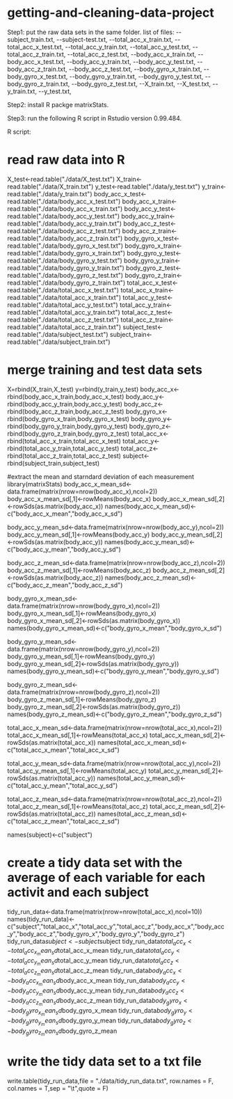 # getting-and-cleaning-data-project
Step1: 
put the raw data sets in the same folder. list of files:
--subject_train.txt,
--subject-test.txt,
--total_acc_x_train.txt,
--total_acc_x_test.txt,
--total_acc_y_train.txt,
--total_acc_y_test.txt,
--total_acc_z_train.txt,
--total_acc_z_test.txt,
--body_acc_x_train.txt,
--body_acc_x_test.txt,
--body_acc_y_train.txt,
--body_acc_y_test.txt,
--body_acc_z_train.txt,
--body_acc_z_test.txt,
--body_gyro_x_train.txt,
--body_gyro_x_test.txt,
--body_gyro_y_train.txt,
--body_gyro_y_test.txt,
--body_gyro_z_train.txt,
--body_gyro_z_test.txt,
--X_train.txt,
--X_test.txt,
--y_train.txt,
--y_test.txt,

Step2: install R packge matrixStats. 

Step3: run the following R script in Rstudio version 0.99.484.

R script: 

# read raw data into R
X_test<-read.table("./data/X_test.txt")
X_train<-read.table("./data/X_train.txt")
y_test<-read.table("./data/y_test.txt")
y_train<-read.table("./data/y_train.txt")
body_acc_x_test<-read.table("./data/body_acc_x_test.txt")
body_acc_x_train<-read.table("./data/body_acc_x_train.txt")
body_acc_y_test<-read.table("./data/body_acc_y_test.txt")
body_acc_y_train<-read.table("./data/body_acc_y_train.txt")
body_acc_z_test<-read.table("./data/body_acc_z_test.txt")
body_acc_z_train<-read.table("./data/body_acc_z_train.txt")
body_gyro_x_test<-read.table("./data/body_gyro_x_test.txt")
body_gyro_x_train<-read.table("./data/body_gyro_x_train.txt")
body_gyro_y_test<-read.table("./data/body_gyro_y_test.txt")
body_gyro_y_train<-read.table("./data/body_gyro_y_train.txt")
body_gyro_z_test<-read.table("./data/body_gyro_z_test.txt")
body_gyro_z_train<-read.table("./data/body_gyro_z_train.txt")
total_acc_x_test<-read.table("./data/total_acc_x_test.txt")
total_acc_x_train<-read.table("./data/total_acc_x_train.txt")
total_acc_y_test<-read.table("./data/total_acc_y_test.txt")
total_acc_y_train<-read.table("./data/total_acc_y_train.txt")
total_acc_z_test<-read.table("./data/total_acc_z_test.txt")
total_acc_z_train<-read.table("./data/total_acc_z_train.txt")
subject_test<-read.table("./data/subject_test.txt")
subject_train<-read.table("./data/subject_train.txt")

# merge training and test data sets
X=rbind(X_train,X_test)
y=rbind(y_train,y_test)
body_acc_x<-rbind(body_acc_x_train,body_acc_x_test)
body_acc_y<-rbind(body_acc_y_train,body_acc_y_test)
body_acc_z<-rbind(body_acc_z_train,body_acc_z_test)
body_gyro_x<-rbind(body_gyro_x_train,body_gyro_x_test)
body_gyro_y<-rbind(body_gyro_y_train,body_gyro_y_test)
body_gyro_z<-rbind(body_gyro_z_train,body_gyro_z_test)
total_acc_x<-rbind(total_acc_x_train,total_acc_x_test)
total_acc_y<-rbind(total_acc_y_train,total_acc_y_test)
total_acc_z<-rbind(total_acc_z_train,total_acc_z_test)
subject<-rbind(subject_train,subject_test)

#extract the mean and starndard deviation of each measurement
library(matrixStats)
body_acc_x_mean_sd<-data.frame(matrix(nrow=nrow(body_acc_x),ncol=2))
body_acc_x_mean_sd[,1]<-rowMeans(body_acc_x)
body_acc_x_mean_sd[,2]<-rowSds(as.matrix(body_acc_x))
names(body_acc_x_mean_sd)<-c("body_acc_x_mean","body_acc_x_sd")

body_acc_y_mean_sd<-data.frame(matrix(nrow=nrow(body_acc_y),ncol=2))
body_acc_y_mean_sd[,1]<-rowMeans(body_acc_y)
body_acc_y_mean_sd[,2]<-rowSds(as.matrix(body_acc_y))
names(body_acc_y_mean_sd)<-c("body_acc_y_mean","body_acc_y_sd")

body_acc_z_mean_sd<-data.frame(matrix(nrow=nrow(body_acc_z),ncol=2))
body_acc_z_mean_sd[,1]<-rowMeans(body_acc_z)
body_acc_z_mean_sd[,2]<-rowSds(as.matrix(body_acc_z))
names(body_acc_z_mean_sd)<-c("body_acc_z_mean","body_acc_z_sd")

body_gyro_x_mean_sd<-data.frame(matrix(nrow=nrow(body_gyro_x),ncol=2))
body_gyro_x_mean_sd[,1]<-rowMeans(body_gyro_x)
body_gyro_x_mean_sd[,2]<-rowSds(as.matrix(body_gyro_x))
names(body_gyro_x_mean_sd)<-c("body_gyro_x_mean","body_gyro_x_sd")

body_gyro_y_mean_sd<-data.frame(matrix(nrow=nrow(body_gyro_y),ncol=2))
body_gyro_y_mean_sd[,1]<-rowMeans(body_gyro_y)
body_gyro_y_mean_sd[,2]<-rowSds(as.matrix(body_gyro_y))
names(body_gyro_y_mean_sd)<-c("body_gyro_y_mean","body_gyro_y_sd")

body_gyro_z_mean_sd<-data.frame(matrix(nrow=nrow(body_gyro_z),ncol=2))
body_gyro_z_mean_sd[,1]<-rowMeans(body_gyro_z)
body_gyro_z_mean_sd[,2]<-rowSds(as.matrix(body_gyro_z))
names(body_gyro_z_mean_sd)<-c("body_gyro_z_mean","body_gyro_z_sd")

total_acc_x_mean_sd<-data.frame(matrix(nrow=nrow(total_acc_x),ncol=2))
total_acc_x_mean_sd[,1]<-rowMeans(total_acc_x)
total_acc_x_mean_sd[,2]<-rowSds(as.matrix(total_acc_x))
names(total_acc_x_mean_sd)<-c("total_acc_x_mean","total_acc_x_sd")

total_acc_y_mean_sd<-data.frame(matrix(nrow=nrow(total_acc_y),ncol=2))
total_acc_y_mean_sd[,1]<-rowMeans(total_acc_y)
total_acc_y_mean_sd[,2]<-rowSds(as.matrix(total_acc_y))
names(total_acc_y_mean_sd)<-c("total_acc_y_mean","total_acc_y_sd")

total_acc_z_mean_sd<-data.frame(matrix(nrow=nrow(total_acc_z),ncol=2))
total_acc_z_mean_sd[,1]<-rowMeans(total_acc_z)
total_acc_z_mean_sd[,2]<-rowSds(as.matrix(total_acc_z))
names(total_acc_z_mean_sd)<-c("total_acc_z_mean","total_acc_z_sd")

names(subject)<-c("subject")
        
# create a tidy data set with the average of each variable for each activit and each subject
tidy_run_data<-data.frame(matrix(nrow=nrow(total_acc_x),ncol=10))
names(tidy_run_data)<-c("subject","total_acc_x","total_acc_y","total_acc_z","body_acc_x","body_acc_y","body_acc_z","body_gyro_x","body_gyro_y","body_gyro_z")
tidy_run_data$subject<-subject$subject
tidy_run_data$total_acc_x<-total_acc_x_mean_sd$total_acc_x_mean
tidy_run_data$total_acc_y<-total_acc_y_mean_sd$total_acc_y_mean
tidy_run_data$total_acc_z<-total_acc_z_mean_sd$total_acc_z_mean
tidy_run_data$body_acc_x<-body_acc_x_mean_sd$body_acc_x_mean
tidy_run_data$body_acc_y<-body_acc_y_mean_sd$body_acc_y_mean
tidy_run_data$body_acc_z<-body_acc_z_mean_sd$body_acc_z_mean
tidy_run_data$body_gyro_x<-body_gyro_x_mean_sd$body_gyro_x_mean
tidy_run_data$body_gyro_y<-body_gyro_y_mean_sd$body_gyro_y_mean
tidy_run_data$body_gyro_z<-body_gyro_z_mean_sd$body_gyro_z_mean

# write the tidy data set to a txt file
write.table(tidy_run_data,file = "./data/tidy_run_data.txt", row.names = F, col.names = T,sep = "\t",quote = F)
